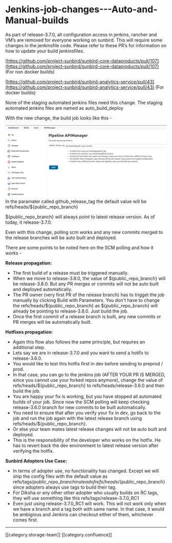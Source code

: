# Jenkins-job-changes---Auto-and-Manual-builds

As part of release-3.7.0, all configuration access in jenkins, rancher and VM’s are removed for everyone working on sunbird. This will require some changes in the jenkinsfile code. Please refer to these PR’s for information on how to update your build jenkinsfiles.

[https://github.com/project-sunbird/sunbird-core-dataproducts/pull/107](https://github.com/project-sunbird/sunbird-core-dataproducts/pull/107) (For non docker builds)

[https://github.com/project-sunbird/sunbird-analytics-service/pull/43](https://github.com/project-sunbird/sunbird-analytics-service/pull/43) (For docker builds)

None of the staging automated jenkins files need this change. The staging automated jenkins files are named as auto\_build\_deploy

With the new change, the build job looks like this -

![](<../../../../../DevOpsFull/devops-kn-hw2/images/storage/Screenshot from 2021-02-11 17-43-16.png>)In the paramater called github\_release\_tag the default value will be refs/heads/${public\_repo\_branch}

${public\_repo\_branch} will always point to latest release version. As of today, it release-3.7.0.

Even with this change, polling scm works and any new commits merged to the release branches will be auto built and deployed.

There are some points to be noted here on the SCM polling and how it works -

**Release propagation:**

* The first build of a release must be triggered manually.
* When we move to release-3.8.0, the value of ${public\_repo\_branch} will be release-3.8.0. But any PR merges or commits will not be auto built and deployed automatically.
* The PR owner (very first PR of the release branch) has to trigget the job manually by clicking Build with Parameters. You don't have to change the refs/heads/${public\_repo\_branch} as ${public\_repo\_branch} will already be pointing to release-3.8.0. Just build the job.
* Once the first commit of a release branch is built, any new commits or PR merges will be automatically built.

**Hotfixes propagation:**

* Again this flow also follows the same principle, but requires an additional step.
* Lets say we are in release-3.7.0 and you want to send a hotifx to release-3.6.0.
* You would like to test this hotfix first in dev before sending to preprod / prod.
* In that case, you can go to the jenkins job (AFTER YOUR PR IS MERGED, since you cannot use your forked repos anymore), change the value of refs/heads/${public\_repo\_branch} to refs/heads/release-3.6.0 and then build the job.
* You are happy your fix is working, but you have stopped all automated builds of your job. Since now the SCM polling will keep checking release-3.6.0 branch for new commits to be built automatically.
* You need to ensure that after you verify your fix in dev, go back to the job and run the job again with the latest release branch using refs/heads/${public\_repo\_branch}.
* Or else your team mates latest release changes will not be auto built and deployed.
* This is the responsibility of the developer who works on the hotfix. He has to revert back the dev environment to latest release version after verifying the hotfix.

**Sunbird Adopters Use Case:**

* In terms of adopter use, no functionality has changed. Except we will ship the config files with the default value as refs/tags/${public\_repo\_branch} instead of refs/heads/${public\_repo\_branch} since adopters always use tags to build their tag.
* For Diksha or any other other adopter who usually builds on RC tags, they will use something like this refs/tags/release-3.7.0\_RC1
* Even just using release-3.7.0\_RC1 will work. This will not work only when we have a branch and a tag both with same name. In that case, it would be ambigious and Jenkins can checkout either of them, whichever comes first.

***

\[\[category.storage-team]] \[\[category.confluence]]
